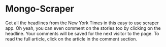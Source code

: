 # Mongo-Scraper

Get all the headlines from the New York Times in this easy to use scraper app. Oh yeah, you can even comment on the stories too by clicking on the headline. Your comments will be saved for the next visitor to the page. To read the full article, click on the article in the comment section.